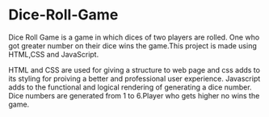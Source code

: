 # Dice-Roll-Game
Dice Roll Game is a game in which dices of two players are rolled. One who got greater number on their dice wins the game.This project is made using HTML,CSS and JavaScript. 

HTML and CSS are used for giving a structure to web page and css adds to its styling for proiving a better and professional user experience. Javascript adds to the functional and logical rendering of generating a dice number. Dice numbers are generated from 1 to 6.Player who gets higher no wins the game.
